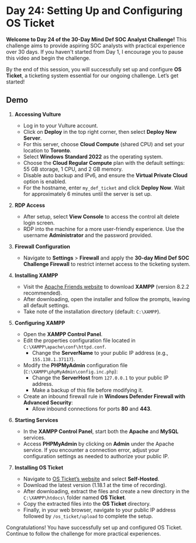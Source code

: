 # Day 24: Setting Up and Configuring OS Ticket

**Welcome to Day 24 of the 30-Day Mind Def SOC Analyst Challenge!** This challenge aims to provide aspiring SOC analysts with practical experience over 30 days. If you haven't started from Day 1, I encourage you to pause this video and begin the challenge.

By the end of this session, you will successfully set up and configure **OS Ticket**, a ticketing system essential for our ongoing challenge. Let’s get started!

## Demo

1. **Accessing Vulture**
   - Log in to your Vulture account.
   - Click on **Deploy** in the top right corner, then select **Deploy New Server**.
   - For this server, choose **Cloud Compute** (shared CPU) and set your location to **Toronto**.
   - Select **Windows Standard 2022** as the operating system.
   - Choose the **Cloud Regular Compute** plan with the default settings: 55 GB storage, 1 CPU, and 2 GB memory.
   - Disable auto backup and IPv6, and ensure the **Virtual Private Cloud** option is enabled.
   - For the hostname, enter `my_def_ticket` and click **Deploy Now**. Wait for approximately 6 minutes until the server is set up.

2. **RDP Access**
   - After setup, select **View Console** to access the control alt delete login screen.
   - RDP into the machine for a more user-friendly experience. Use the username **Administrator** and the password provided.

3. **Firewall Configuration**
   - Navigate to **Settings** > **Firewall** and apply the **30-day Mind Def SOC Challenge Firewall** to restrict internet access to the ticketing system.

4. **Installing XAMPP**
   - Visit the [Apache Friends website](https://www.apachefriends.org/index.html) to download **XAMPP** (version 8.2.2 recommended).
   - After downloading, open the installer and follow the prompts, leaving all default settings.
   - Take note of the installation directory (default: `C:\XAMPP`).

5. **Configuring XAMPP**
   - Open the **XAMPP Control Panel**.
   - Edit the properties configuration file located in `C:\XAMPP\apache\conf\httpd.conf`.
     - Change the **ServerName** to your public IP address (e.g., `155.138.1.37117`).
   - Modify the **PHPMyAdmin** configuration file (`C:\XAMPP\phpMyAdmin\config.inc.php`):
     - Change the **ServerHost** from `127.0.0.1` to your public IP address.
     - Make a backup of this file before modifying it.
   - Create an inbound firewall rule in **Windows Defender Firewall with Advanced Security**:
     - Allow inbound connections for ports **80** and **443**.

6. **Starting Services**
   - In the **XAMPP Control Panel**, start both the **Apache** and **MySQL** services.
   - Access **PHPMyAdmin** by clicking on **Admin** under the Apache service. If you encounter a connection error, adjust your configuration settings as needed to authorize your public IP.

7. **Installing OS Ticket**
   - Navigate to [OS Ticket’s website](https://osticket.com/download) and select **Self-Hosted**.
   - Download the latest version (1.18.1 at the time of recording).
   - After downloading, extract the files and create a new directory in the `C:\XAMPP\htdocs\` folder named **OS Ticket**.
   - Copy the extracted files into the **OS Ticket** directory.
   - Finally, in your web browser, navigate to your public IP address followed by `/os_ticket/upload` to complete the setup.

Congratulations! You have successfully set up and configured OS Ticket. Continue to follow the challenge for more practical experiences.

